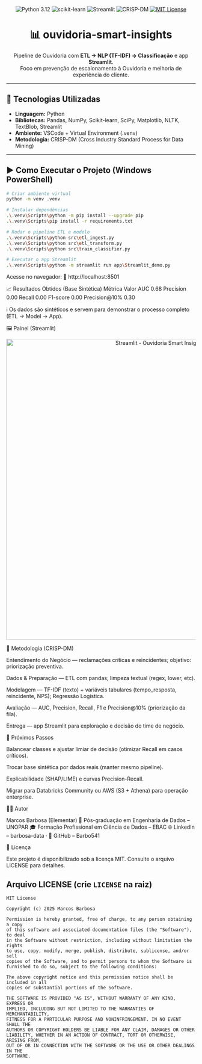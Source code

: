 <p align="center">
  <img src="https://img.shields.io/badge/Python-3.12-informational" alt="Python 3.12">
  <img src="https://img.shields.io/badge/Scikit--learn-ML-blue" alt="scikit-learn">
  <img src="https://img.shields.io/badge/Streamlit-App-success" alt="Streamlit">
  <img src="https://img.shields.io/badge/CRISP--DM-Process-brightgreen" alt="CRISP-DM">
  <a href="#-licença"><img src="https://img.shields.io/badge/License-MIT-yellow" alt="MIT License"></a>
</p>

<h1 align="center">📊 ouvidoria-smart-insights</h1>

<p align="center">
  Pipeline de Ouvidoria com <b>ETL → NLP (TF-IDF) → Classificação</b> e app <b>Streamlit</b>.<br/>
  Foco em prevenção de escalonamento à Ouvidoria e melhoria de experiência do cliente.
</p>

---

## 🧠 Tecnologias Utilizadas
- **Linguagem:** Python  
- **Bibliotecas:** Pandas, NumPy, Scikit-learn, SciPy, Matplotlib, NLTK, TextBlob, Streamlit  
- **Ambiente:** VSCode + Virtual Environment (.venv)  
- **Metodologia:** CRISP-DM (Cross Industry Standard Process for Data Mining)  

---

## ▶️ Como Executar o Projeto (Windows PowerShell)
```bash
# Criar ambiente virtual
python -m venv .venv

# Instalar dependências
.\.venv\Scripts\python -m pip install --upgrade pip
.\.venv\Scripts\pip install -r requirements.txt

# Rodar o pipeline ETL e modelo
.\.venv\Scripts\python src\etl_ingest.py
.\.venv\Scripts\python src\etl_transform.py
.\.venv\Scripts\python src\train_classifier.py

# Executar o app Streamlit
.\.venv\Scripts\python -m streamlit run app\Streamlit_demo.py
```
Acesse no navegador:
🔗 http://localhost:8501

📈 Resultados Obtidos (Base Sintética)
Métrica	Valor
AUC	0.68
Precision	0.00
Recall	0.00
F1-score	0.00
Precision@10%	0.30

ℹ️ Os dados são sintéticos e servem para demonstrar o processo completo (ETL → Model → App).

🖼️ Painel (Streamlit)
<p align="center"> <img src="app/screenshot.png" alt="Streamlit - Ouvidoria Smart Insights" width="800"/> </p>
🧩 Metodologia (CRISP-DM)

Entendimento do Negócio — reclamações críticas e reincidentes; objetivo: priorização preventiva.

Dados & Preparação — ETL com pandas; limpeza textual (regex, lower, etc).

Modelagem — TF-IDF (texto) + variáveis tabulares (tempo_resposta, reincidente, NPS); Regressão Logística.

Avaliação — AUC, Precision, Recall, F1 e Precision@10% (priorização da fila).

Entrega — app Streamlit para exploração e decisão do time de negócio.

🔧 Próximos Passos

Balancear classes e ajustar limiar de decisão (otimizar Recall em casos críticos).

Trocar base sintética por dados reais (manter mesmo pipeline).

Explicabilidade (SHAP/LIME) e curvas Precision-Recall.

Migrar para Databricks Community ou AWS (S3 + Athena) para operação enterprise.

👨‍💻 Autor

Marcos Barbosa (Elementar)
📍 Pós-graduação em Engenharia de Dados – UNOPAR
🎓 Formação Profissional em Ciência de Dados – EBAC
🌐 LinkedIn – barbosa-data
 · 🐙 GitHub – Barbo541

📜 Licença

Este projeto é disponibilizado sob a licença MIT. Consulte o arquivo LICENSE
 para detalhes.


## Arquivo LICENSE (crie `LICENSE` na raiz)
```text
MIT License

Copyright (c) 2025 Marcos Barbosa

Permission is hereby granted, free of charge, to any person obtaining a copy
of this software and associated documentation files (the "Software"), to deal
in the Software without restriction, including without limitation the rights
to use, copy, modify, merge, publish, distribute, sublicense, and/or sell
copies of the Software, and to permit persons to whom the Software is
furnished to do so, subject to the following conditions:

The above copyright notice and this permission notice shall be included in all
copies or substantial portions of the Software.

THE SOFTWARE IS PROVIDED "AS IS", WITHOUT WARRANTY OF ANY KIND, EXPRESS OR
IMPLIED, INCLUDING BUT NOT LIMITED TO THE WARRANTIES OF MERCHANTABILITY,
FITNESS FOR A PARTICULAR PURPOSE AND NONINFRINGEMENT. IN NO EVENT SHALL THE
AUTHORS OR COPYRIGHT HOLDERS BE LIABLE FOR ANY CLAIM, DAMAGES OR OTHER
LIABILITY, WHETHER IN AN ACTION OF CONTRACT, TORT OR OTHERWISE, ARISING FROM,
OUT OF OR IN CONNECTION WITH THE SOFTWARE OR THE USE OR OTHER DEALINGS IN THE
SOFTWARE.
```





